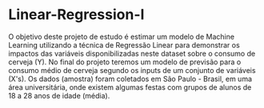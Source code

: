 # Linear-Regression-I
O objetivo deste projeto de estudo é estimar um modelo de Machine Learning utilizando a técnica de Regressão Linear para demonstrar os impactos das variáveis disponibilizadas neste dataset sobre o consumo de cerveja (Y). No final do projeto teremos um modelo de previsão para o consumo médio de cerveja segundo os inputs de um conjunto de variáveis (X's).  Os dados (amostra) foram coletados em São Paulo - Brasil, em uma área universitária, onde existem algumas festas com grupos de alunos de 18 a 28 anos de idade (média).
